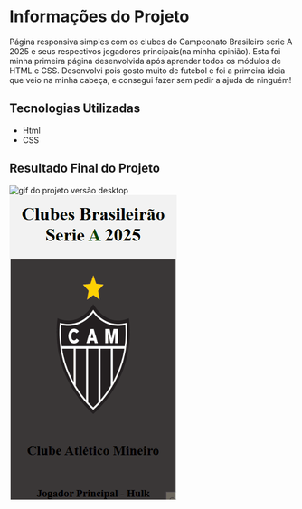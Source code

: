 # Informações do Projeto

Página responsiva simples com os clubes do Campeonato Brasileiro serie A 2025 e seus respectivos jogadores principais(na minha opinião). Esta foi minha primeira página desenvolvida após aprender todos os módulos de HTML e CSS. Desenvolvi pois gosto muito de futebol e foi a primeira ideia que veio na minha cabeça, e consegui fazer sem pedir a ajuda de ninguém!

## Tecnologias Utilizadas

- Html
- CSS

## Resultado Final do Projeto

<img src="./src/images/tela-desktop.gif" alt="gif do projeto versão desktop">

<img src="./src/images/tela-mobile.gif" alt="gif do projeto versão mobile">